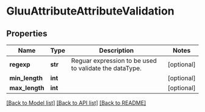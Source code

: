 # GluuAttributeAttributeValidation

## Properties
Name | Type | Description | Notes
------------ | ------------- | ------------- | -------------
**regexp** | **str** | Reguar expression to be used to validate the dataType. | [optional] 
**min_length** | **int** |  | [optional] 
**max_length** | **int** |  | [optional] 

[[Back to Model list]](../README.md#documentation-for-models) [[Back to API list]](../README.md#documentation-for-api-endpoints) [[Back to README]](../README.md)

